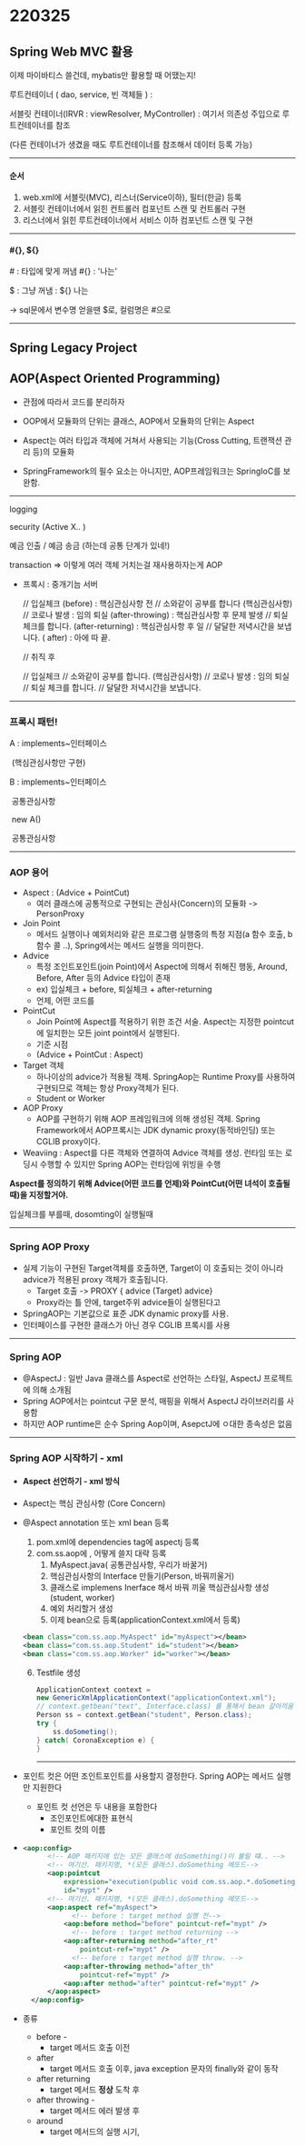 # 220325

## Spring Web MVC 활용

이제 마이바티스 쓸건데, mybatis만 활용할 때 어땠는지!



 루트컨테이너 ( dao, service, 빈 객체들 ) : 

서블릿 컨테이너(IRVR : viewResolver, MyController) : 여기서 의존성 주입으로 루트컨테이너를 참조

(다른 컨테이너가 생겼을 때도 루트컨테이너를 참조해서 데이터 등록 가능)

---

#### 순서

1. web.xml에 서블릿(MVC), 리스너(Service이하), 필터(한글) 등록
2. 서블릿 컨테이너에서 읽힌 컨트롤러 컴포넌트 스캔 및 컨트롤러 구현
3. 리스너에서 읽힌 루트컨테이너에서 서비스 이하 컴포넌트 스캔 및 구현

---

#### #{}, ${}

\# : 타입에 맞게 꺼냄 #{} : '나는'

\$ : 그냥 꺼냄     : ${} 나는 

-> sql문에서 변수명 얻을땐 $로, 컬럼명은 #으로

---

## Spring Legacy Project

## AOP(Aspect Oriented Programming)

- 관점에 따라서 코드를 분리하자

- OOP에서 모듈화의 단위는 클래스, AOP에서 모듈화의 단위는 Aspect
- Aspect는 여러 타입과 객체에 거쳐서 사용되는 기능(Cross Cutting, 트랜잭션 관리 등)의 모듈화
- SpringFramework의 필수 요소는 아니지만, AOP프레임워크는 SpringIoC를 보완함.

---

logging                         

security (Active X.. )

예금 인출 / 예금 송금 (하는데 공통 단계가 있네!)

transaction                 => 이렇게 여러 객체 거치는걸 재사용하자는게 AOP



- 프록시 : 중개기늠 서버

	// 입실체크             (before) : 핵심관심사항 전
	// 소와같이 공부를 합니다 (핵심관심사항)
	// 코로나 발생 : 임의 퇴실 (after-throwing) : 핵심관심사항 후 문제 발생
	// 퇴실 체크를 합니다.     (after-returning) : 핵심관심사항 후 일
	// 달달한 저녁시간을 보냅니다. ( after) : 아에 따 끝.
		
	// 취직 후
	
	// 입실체크
	// 소와같이 공부를 합니다. (핵심관심사항)
	// 코로나 발생 : 임의 퇴실
	// 퇴실 체크를 합니다.
	// 달달한 저녁시간을 보냅니다.

---

### 프록시 패턴!

A : implements~인터페이스

​        (핵심관심사항만 구현)

B : implements~인터페이스

​	    공통관심사항

​	    new A()

​		공통관심사항

---

### AOP 용어

- Aspect : (Advice + PointCut)
  - 여러 클래스에 공통적으로 구현되는 관심사(Concern)의 모듈화  -> PersonProxy
- Join Point 
  - 메서드 실행이나 예외처리와 같은 프로그램 실행중의 특정 지점(a 함수 호출, b 함수 콜 ..), Spring에서는 메서드 실행을 의미한다.
- Advice 
  - 특정 조인트포인트(join Point)에서 Aspect에 의해서 취해진 행동, Around, Before, After 등의 Advice 타입이 존재
  - ex) 입실체크 + before, 퇴실체크 + after-returning
  - 언제, 어떤 코드를
- PointCut 
  - Join Point에 Aspect를 적용하기 위한 조건 서술. Aspect는 지정한 pointcut에 일치한는 모든 joint point에서 실행된다.
  -  기준 시점
  - (Advice + PointCut : Aspect)
- Target 객체 
  -  하나이상의 advice가 적용될 객체. SpringAop는 Runtime Proxy를 사용하여 구현되므로 객체는 항상 Proxy객체가 된다.
  - Student or Worker
- AOP Proxy 
  - AOP를 구현하기 위해 AOP 프레임워크에 의해 생성된 객체. Spring Framework에서 AOP프록시는 JDK dynamic proxy(동적바인딩) 또는 CGLIB proxy이다.
- Weaviing : Aspect를 다른 객체와 연결하여 Advice 객체를 생성. 런타임 또는 로딩시 수행할 수 있지만 Spring AOP는 런타임에 위빙을 수행

**Aspect를 정의하기 위해 Advice(어떤 코드를 언제)와 PointCut(어떤 녀석이 호출될 때)을 지정할거야.**

입실체크를 부를때, dosomting이 실행될때

---

### Spring AOP Proxy

- 실제 기능이 구현된 Target객체를 호출하면, Target이 이 호출되는 것이 아니라 advice가 적용된 proxy 객체가 호출됩니다.
  - Target 호출 -> PROXY { advice (Target) advice} 
  - Proxy라는 틀 안에, target주위 advice들이 실행된다고
- SpringAOP는 기본값으로 표준 JDK dynamic proxy를 사용.
- 인터페이스를 구현한 클래스가 아닌 경우 CGLIB 프록시를 사용

---

### Spring AOP

- @AspectJ : 일반 Java 클래스를 Aspect로 선언하는 스타일, AspectJ 프로젝트에 의해 소개됨
- Spring AOP에서는 pointcut 구문 분석, 매핑을 위해서 AspectJ 라이브러리를 사용함
- 하지만 AOP runtime은 순수 Spring Aop이며, AsepctJ에 ㅇ대한 종속성은 없음

---

### Spring AOP 시작하기 - xml

- #### Aspect 선언하기 - xml 방식

- Aspect는 핵심 관심사항 (Core Concern)

- @Aspect annotation 또는 xml bean 등록

  1. pom.xml에 dependencies tag에 aspectj 등록
  2. com.ss.aop에 , 어떻게 쓸지 대략 등록
     1. MyAspect.java( 공통관심사항, 우리가 바꿀거)
     2. 핵심관심사항의 Interface 만들기(Person, 바꿔끼울거)
     3. 클래스로 implemens Inerface 해서 바꿔 끼울 핵심관심사항 생성(student, worker)
     4. 예외 처리할거 생성
     5. 이제 bean으로 등록(applicationContext.xml에서 등록)

  ~~~ xml
  <bean class="com.ss.aop.MyAspect" id="myAspect"></bean>
  <bean class="com.ss.aop.Student" id="student"></bean>
  <bean class="com.ss.aop.Worker" id="worker"></bean>
  ~~~


     6. Testfile 생성

        ~~~java
        ApplicationContext context =
        new GenericXmlApplicationContext("applicationContext.xml");
        // context.getbean("text", Interface.class) 를 통해서 bean 갈아끼움		
        Person ss = context.getBean("student", Person.class);
        try {
            ss.doSometing();
        } catch( CoronaException e) {
        }
        ~~~

        ---

- 포인트 컷은 어떤 조인트포인트를 사용할지 결정한다. Spring AOP는 메서드 실행만 지원한다

  - 포인트 컷 선언은 두 내용을 포함한다
    - 조인포인트에대한 표현식
    - 포인트 컷의 이름

- ~~~ xml
  <aop:config>
  		<!-- AOP 패키지에 있는 모든 클래스에 doSomething()이 불릴 떄.. -->
      	<!-- 여기선. 패키지명, *(모든 클래스).doSomething 메또드-->	
  		<aop:pointcut
  			expression="execution(public void com.ss.aop.*.doSometing())"
  			id="mypt" />
      	<!-- 여기선. 패키지명, *(모든 클래스).doSomething 메또드-->	
  		<aop:aspect ref="myAspect">
              <!-- before : target method 실행 전-->
  			<aop:before method="before" pointcut-ref="mypt" />
              <!-- before : target method returning -->            
  			<aop:after-returning method="after_rt"
  				pointcut-ref="mypt" />
              <!-- before : target method 실행 throw. -->
  			<aop:after-throwing method="after_th"
  				pointcut-ref="mypt" />
  			<aop:after method="after" pointcut-ref="mypt" />
  		</aop:aspect>
  	</aop:config>
  ~~~

- 종류
  - before -
    - target 메서드 호출 이전
  - after
    - target 메서드 호출 이후, java exception 문자의 finally와 같이 동작
  - after returning
    - target 메서드 **정상** 도착 후
  - after throwing - 
    -  target 메서드 에러 발생 후
  - around 
    - target 메서드의 실행 시기,

